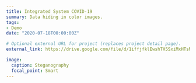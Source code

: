 ```yaml
---
title: Integrated System COVID-19
summary: Data hiding in color images.
tags:
- Demo
date: "2020-07-18T00:00:00Z"

# Optional external URL for project (replaces project detail page).
external_link: https://drive.google.com/file/d/1iffjfklEwshTH5SxiMxHTsMPUmypE

image:
  caption: Steganography
  focal_point: Smart
---
```

